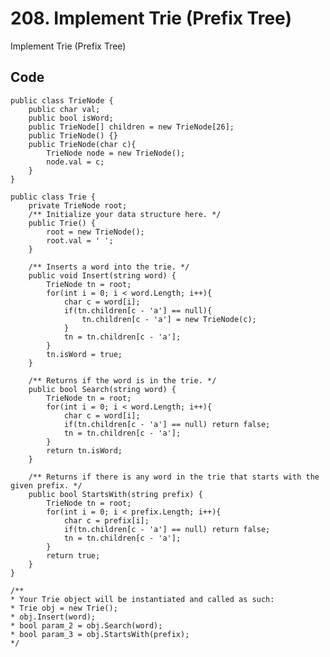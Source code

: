 # 208. Implement Trie (Prefix Tree)
Implement Trie (Prefix Tree)

## Code
    public class TrieNode {
        public char val;
        public bool isWord; 
        public TrieNode[] children = new TrieNode[26];
        public TrieNode() {}
        public TrieNode(char c){
            TrieNode node = new TrieNode();
            node.val = c;
        }
    }

    public class Trie {
        private TrieNode root;
        /** Initialize your data structure here. */
        public Trie() {
            root = new TrieNode();
            root.val = ' ';
        }
        
        /** Inserts a word into the trie. */
        public void Insert(string word) {
            TrieNode tn = root;
            for(int i = 0; i < word.Length; i++){
                char c = word[i];
                if(tn.children[c - 'a'] == null){
                    tn.children[c - 'a'] = new TrieNode(c);
                }
                tn = tn.children[c - 'a'];
            }
            tn.isWord = true;
        }
        
        /** Returns if the word is in the trie. */
        public bool Search(string word) {
            TrieNode tn = root; 
            for(int i = 0; i < word.Length; i++){
                char c = word[i];
                if(tn.children[c - 'a'] == null) return false;
                tn = tn.children[c - 'a'];
            }
            return tn.isWord;
        }
        
        /** Returns if there is any word in the trie that starts with the given prefix. */
        public bool StartsWith(string prefix) {
            TrieNode tn = root; 
            for(int i = 0; i < prefix.Length; i++){
                char c = prefix[i];
                if(tn.children[c - 'a'] == null) return false;
                tn = tn.children[c - 'a'];
            }
            return true;
        }
    }

    /**
    * Your Trie object will be instantiated and called as such:
    * Trie obj = new Trie();
    * obj.Insert(word);
    * bool param_2 = obj.Search(word);
    * bool param_3 = obj.StartsWith(prefix);
    */
